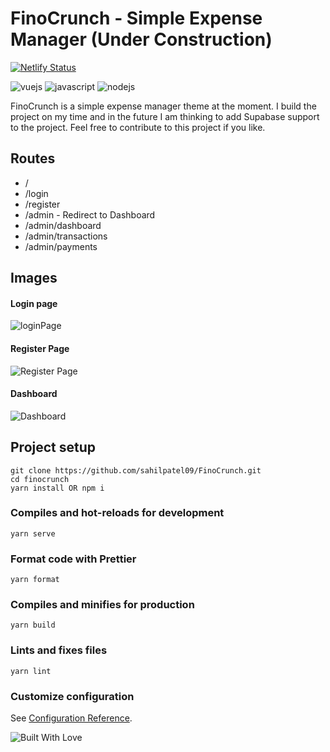 # FinoCrunch - Simple Expense Manager (Under Construction)

[![Netlify Status](https://api.netlify.com/api/v1/badges/3112870f-66a9-4662-b92f-13bee88d39b1/deploy-status)](https://app.netlify.com/sites/finocrunch/deploys)

![vuejs](https://img.shields.io/badge/Vue.js-35495E?style=for-the-badge&logo=vue.js&logoColor=4FC08D)
![javascript](https://img.shields.io/badge/JavaScript-323330?style=for-the-badge&logo=javascript&logoColor=F7DF1E)
![nodejs](https://img.shields.io/badge/Node.js-43853D?style=for-the-badge&logo=node.js&logoColor=white)

FinoCrunch is a simple expense manager theme at the moment. I build the project on my time and in the future I am thinking to add Supabase support to the project. Feel free to contribute to this project if you like.

## Routes

- /
- /login
- /register
- /admin - Redirect to Dashboard
- /admin/dashboard
- /admin/transactions
- /admin/payments

## Images

#### Login page

![loginPage](https://res.cloudinary.com/sahil-patel/image/upload/v1646670329/finocrunch/login_lapvoa.png)

#### Register Page

![Register Page](https://res.cloudinary.com/sahil-patel/image/upload/v1646670330/finocrunch/register_cxdbum.png)

#### Dashboard
![Dashboard](https://res.cloudinary.com/sahil-patel/image/upload/v1646670332/finocrunch/dash_pbqsnv.png)

## Project setup

```
git clone https://github.com/sahilpatel09/FinoCrunch.git
cd finocrunch
yarn install OR npm i
```

### Compiles and hot-reloads for development

```
yarn serve
```

### Format code with Prettier

```
yarn format
```

### Compiles and minifies for production

```
yarn build
```

### Lints and fixes files

```
yarn lint
```

### Customize configuration

See [Configuration Reference](https://cli.vuejs.org/config/).

![Built With Love](http://ForTheBadge.com/images/badges/built-with-love.svg)
